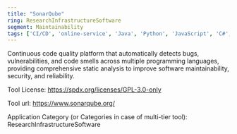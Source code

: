 ```yaml
---
title: "SonarQube"
ring: ResearchInfrastructureSoftware
segment: Maintainability
tags: ['CI/CD', 'online-service', 'Java', 'Python', 'JavaScript', 'C#', 'C++', 'multi-dimensional']
---
```

Continuous code quality platform that automatically detects bugs, vulnerabilities, and code smells across multiple programming languages, providing comprehensive static analysis to improve software maintainability, security, and reliability.

Tool License: https://spdx.org/licenses/GPL-3.0-only

Tool url: https://www.sonarqube.org/

Application Category (or Categories in case of multi-tier tool): ResearchInfrastructureSoftware
